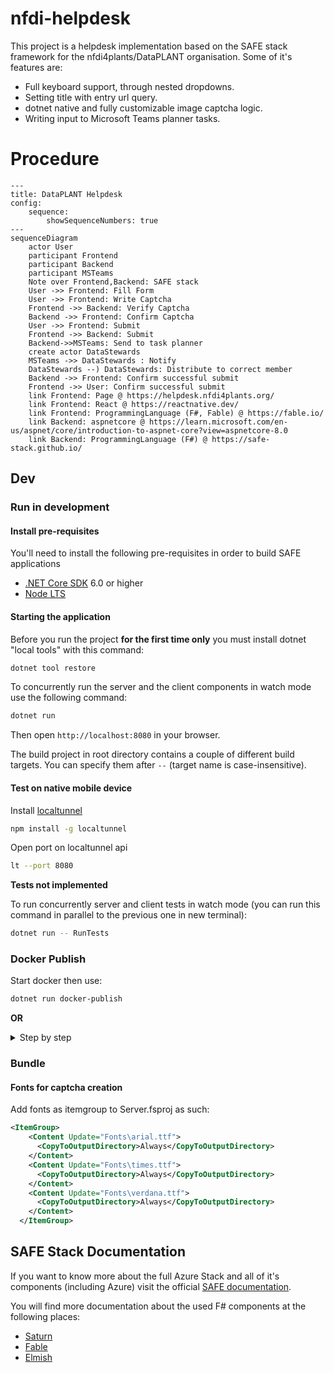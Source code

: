 # nfdi-helpdesk

This project is a helpdesk implementation based on the SAFE stack framework for the nfdi4plants/DataPLANT organisation. Some of it's features are:
- Full keyboard support, through nested dropdowns.
- Setting title with entry url query.
- dotnet native and fully customizable image captcha logic.
- Writing input to Microsoft Teams planner tasks.

# Procedure

```mermaid
---
title: DataPLANT Helpdesk
config:
    sequence:
        showSequenceNumbers: true
---
sequenceDiagram
    actor User
    participant Frontend
    participant Backend
    participant MSTeams
    Note over Frontend,Backend: SAFE stack
    User ->> Frontend: Fill Form
    User ->> Frontend: Write Captcha
    Frontend ->> Backend: Verify Captcha
    Backend ->> Frontend: Confirm Captcha
    User ->> Frontend: Submit
    Frontend ->> Backend: Submit
    Backend->>MSTeams: Send to task planner
    create actor DataStewards 
    MSTeams ->> DataStewards : Notify
    DataStewards --) DataStewards: Distribute to correct member
    Backend ->> Frontend: Confirm successful submit
    Frontend ->> User: Confirm successful submit
    link Frontend: Page @ https://helpdesk.nfdi4plants.org/
    link Frontend: React @ https://reactnative.dev/
    link Frontend: ProgrammingLanguage (F#, Fable) @ https://fable.io/
    link Backend: aspnetcore @ https://learn.microsoft.com/en-us/aspnet/core/introduction-to-aspnet-core?view=aspnetcore-8.0
    link Backend: ProgrammingLanguage (F#) @ https://safe-stack.github.io/

```

## Dev

### Run in development

#### Install pre-requisites

You'll need to install the following pre-requisites in order to build SAFE applications

* [.NET Core SDK](https://www.microsoft.com/net/download) 6.0 or higher
* [Node LTS](https://nodejs.org/en/download/)

#### Starting the application

Before you run the project **for the first time only** you must install dotnet "local tools" with this command:

```bash
dotnet tool restore
```

To concurrently run the server and the client components in watch mode use the following command:

```bash
dotnet run
```

Then open `http://localhost:8080` in your browser.

The build project in root directory contains a couple of different build targets. You can specify them after `--` (target name is case-insensitive).

#### Test on native mobile device

Install [localtunnel](https://github.com/localtunnel/localtunnel)

```bash
npm install -g localtunnel
```

Open port on localtunnel api

```bash
lt --port 8080
```

**Tests not implemented**

To run concurrently server and client tests in watch mode (you can run this command in parallel to the previous one in new terminal):

```bash
dotnet run -- RunTests
```
### Docker Publish

Start docker then use: 

```bash 
dotnet run docker-publish
```

__OR__

<details><summary>Step by step</summary>
<p>

1. Create image 
```bash
docker build -t nfdi-helpdesk .
```

2. Test image 
```bash
docker run -it -p 8085:8085 nfdi-helpdesk
```

3. Create tag for image
```bash
docker tag nfdi-helpdesk:latest freymaurer/nfdi-helpdesk:X.X.X
```

Remember to replace "X.X.X" with the correct next SemVer version.

4. Push the image
```bash
docker push freymaurer/nfdi-helpdesk:X.X.X
```

</p>
</details>

### Bundle

#### Fonts for captcha creation

Add fonts as itemgroup to Server.fsproj as such:

```xml
<ItemGroup>
    <Content Update="Fonts\arial.ttf">
      <CopyToOutputDirectory>Always</CopyToOutputDirectory>
    </Content>
    <Content Update="Fonts\times.ttf">
      <CopyToOutputDirectory>Always</CopyToOutputDirectory>
    </Content>
    <Content Update="Fonts\verdana.ttf">
      <CopyToOutputDirectory>Always</CopyToOutputDirectory>
    </Content>
  </ItemGroup>
```

## SAFE Stack Documentation

If you want to know more about the full Azure Stack and all of it's components (including Azure) visit the official [SAFE documentation](https://safe-stack.github.io/docs/).

You will find more documentation about the used F# components at the following places:

* [Saturn](https://saturnframework.org/)
* [Fable](https://fable.io/docs/)
* [Elmish](https://elmish.github.io/elmish/)
